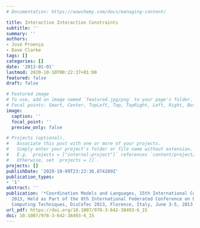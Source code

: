 ```yaml
---
# Documentation: https://wowchemy.com/docs/managing-content/

title: Interactive Interaction Constraints
subtitle: ''
summary: ''
authors:
- José Proença
- Dave Clarke
tags: []
categories: []
date: '2013-01-01'
lastmod: 2020-10-10T00:22:37+01:00
featured: false
draft: false

# Featured image
# To use, add an image named `featured.jpg/png` to your page's folder.
# Focal points: Smart, Center, TopLeft, Top, TopRight, Left, Right, BottomLeft, Bottom, BottomRight.
image:
  caption: ''
  focal_point: ''
  preview_only: false

# Projects (optional).
#   Associate this post with one or more of your projects.
#   Simply enter your project's folder or file name without extension.
#   E.g. `projects = ["internal-project"]` references `content/project/deep-learning/index.md`.
#   Otherwise, set `projects = []`.
projects: []
publishDate: '2020-10-09T23:22:36.874289Z'
publication_types:
- '1'
abstract: ''
publication: '*Coordination Models and Languages, 15th International Conference, COORDINATION
  2013, Held as Part of the 8th International Federated Conference on Distributed
  Computing Techniques, DisCoTec 2013, Florence, Italy, June 3-5, 2013. Proceedings*'
url_pdf: https://doi.org/10.1007/978-3-642-38493-6_15
doi: 10.1007/978-3-642-38493-6_15
---
```

